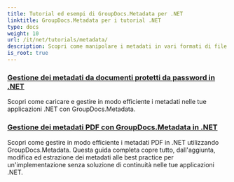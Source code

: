 ```yaml
---
title: Tutorial ed esempi di GroupDocs.Metadata per .NET
linktitle: GroupDocs.Metadata per i tutorial .NET
type: docs
weight: 10
url: /it/net/tutorials/metadata/
description: Scopri come manipolare i metadati in vari formati di file con esempi dettagliati e istruzioni dettagliate.
is_root: true
---
```


### [Gestione dei metadati da documenti protetti da password in .NET](./load-metadata/)
Scopri come caricare e gestire in modo efficiente i metadati nelle tue applicazioni .NET con GroupDocs.Metadata.
### [Gestione dei metadati PDF con GroupDocs.Metadata in .NET](./pdf-metadata-management/)
Scopri come gestire in modo efficiente i metadati PDF in .NET utilizzando GroupDocs.Metadata. Questa guida completa copre tutto, dall'aggiunta, modifica ed estrazione dei metadati alle best practice per un'implementazione senza soluzione di continuità nelle tue applicazioni .NET.
